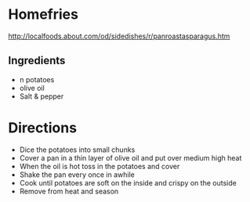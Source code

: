 # Homefries
http://localfoods.about.com/od/sidedishes/r/panroastasparagus.htm

## Ingredients
* n potatoes
* olive oil
* Salt & pepper

# Directions
* Dice the potatoes into small chunks
* Cover a pan in a thin layer of olive oil and put over medium high heat
* When the oil is hot toss in the potatoes and cover
* Shake the pan every once in awhile
* Cook until potatoes are soft on the inside and crispy on the outside
* Remove from heat and season
